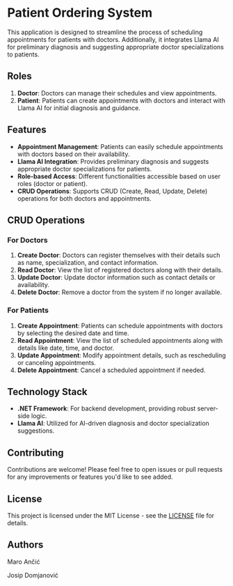 # Patient Ordering System

This application is designed to streamline the process of scheduling appointments for patients with doctors. Additionally, it integrates Llama AI for preliminary diagnosis and suggesting appropriate doctor specializations to patients.

## Roles

1. **Doctor**: Doctors can manage their schedules and view appointments.
2. **Patient**: Patients can create appointments with doctors and interact with Llama AI for initial diagnosis and guidance.

## Features

- **Appointment Management**: Patients can easily schedule appointments with doctors based on their availability.
- **Llama AI Integration**: Provides preliminary diagnosis and suggests appropriate doctor specializations for patients.
- **Role-based Access**: Different functionalities accessible based on user roles (doctor or patient).
- **CRUD Operations**: Supports CRUD (Create, Read, Update, Delete) operations for both doctors and appointments.

## CRUD Operations

### For Doctors

1. **Create Doctor**: Doctors can register themselves with their details such as name, specialization, and contact information.
2. **Read Doctor**: View the list of registered doctors along with their details.
3. **Update Doctor**: Update doctor information such as contact details or availability.
4. **Delete Doctor**: Remove a doctor from the system if no longer available.

### For Patients

1. **Create Appointment**: Patients can schedule appointments with doctors by selecting the desired date and time.
2. **Read Appointment**: View the list of scheduled appointments along with details like date, time, and doctor.
3. **Update Appointment**: Modify appointment details, such as rescheduling or canceling appointments.
4. **Delete Appointment**: Cancel a scheduled appointment if needed.

## Technology Stack

- **.NET Framework**: For backend development, providing robust server-side logic.
- **Llama AI**: Utilized for AI-driven diagnosis and doctor specialization suggestions.

## Contributing

Contributions are welcome! Please feel free to open issues or pull requests for any improvements or features you'd like to see added.

## License

This project is licensed under the MIT License - see the [LICENSE](LICENSE) file for details.


## Authors

Maro Ančić 

Josip Domjanović
